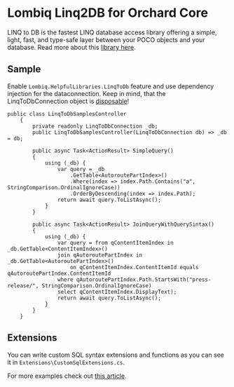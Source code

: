 # Lombiq Linq2DB for Orchard Core
LINQ to DB is the fastest LINQ database access library offering a simple, light, fast, and type-safe layer between your POCO objects and your database.
Read more about this [library here](https://github.com/linq2db/linq2db).

## Sample

Enable `Lombiq.HelpfulLibraries.LinqToDb` feature and use dependency injection for the dataconnection.
Keep in mind, that the LinqToDbConnection object is [disposable](https://linq2db.github.io/articles/general/Managing-data-connection.html)!
```
public class LinqToDbSamplesController
    {
        private readonly LinqToDbConnection _db;
        public LinqToDbSamplesController(LinqToDbConnection db) => _db = db;

        public async Task<ActionResult> SimpleQuery()
        {
            using (_db) {                
                var query = _db
                    .GetTable<AutoroutePartIndex>()
                    .Where(index => index.Path.Contains("a", StringComparison.OrdinalIgnoreCase))
                    .OrderByDescending(index => index.Path);
                return await query.ToListAsync();
            }
        }

        public async Task<ActionResult> JoinQueryWithQuerySintax()
        {
            using (_db) {
                var query = from qContentItemIndex in _db.GetTable<ContentItemIndex>()
                join qAutoroutePartIndex in _db.GetTable<AutoroutePartIndex>()
                    on qContentItemIndex.ContentItemId equals qAutoroutePartIndex.ContentItemId
                where qAutoroutePartIndex.Path.StartsWith("press-release/", StringComparison.OrdinalIgnoreCase)
                select qContentItemIndex.DisplayText);
                return await query.ToListAsync();
            }
        }
    }
```

## Extensions

You can write custom SQL syntax extensions and functions as you can see it in `Extensions\CustomSqlExtensions.cs`.

For more examples check out [this article](http://blog.linq2db.com/2016/06/how-to-teach-linq-to-db-convert-custom.html).

